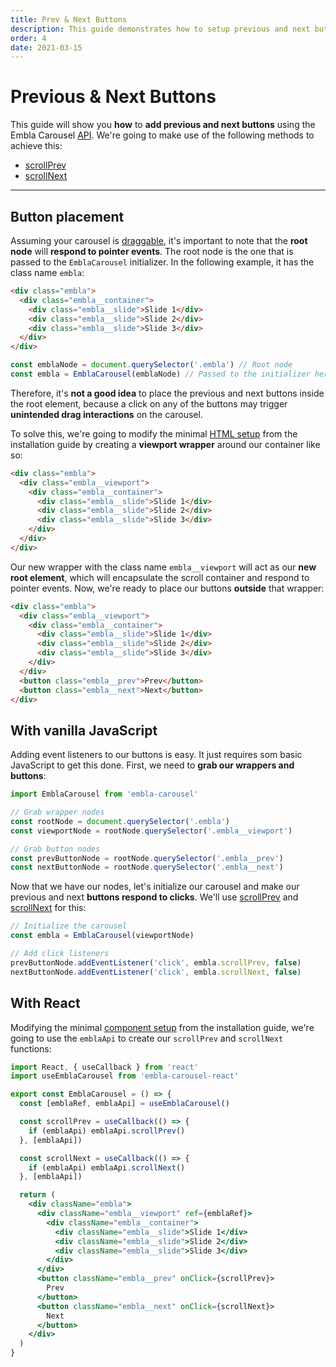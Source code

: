 ```yaml
---
title: Prev & Next Buttons
description: This guide demonstrates how to setup previous and next buttons using the Embla Carousel API.
order: 4
date: 2021-03-15
---
```


# Previous & Next Buttons

This guide will show you **how** to **add previous and next buttons** using the Embla Carousel [API](/api/). We're going to make use of the following methods to achieve this:

- [scrollPrev](/api/methods/#scrollprev)
- [scrollNext](/api/methods/#scrollnext)

---

## Button placement

Assuming your carousel is [draggable](/api/options/#watchdrag), it's important to note that the **root node** will **respond to pointer events**. The root node is the one that is passed to the `EmblaCarousel` initializer. In the following example, it has the class name `embla`:

```html
<div class="embla">
  <div class="embla__container">
    <div class="embla__slide">Slide 1</div>
    <div class="embla__slide">Slide 2</div>
    <div class="embla__slide">Slide 3</div>
  </div>
</div>
```

```js
const emblaNode = document.querySelector('.embla') // Root node
const embla = EmblaCarousel(emblaNode) // Passed to the initializer here
```

Therefore, it's **not a good idea** to place the previous and next buttons inside the root element, because a click on any of the buttons may trigger **unintended drag interactions** on the carousel.

To solve this, we're going to modify the minimal [HTML setup](/get-started/module/#the-html-structure) from the installation guide by creating a **viewport wrapper** around our container like so:

```html highlight={2,8}
<div class="embla">
  <div class="embla__viewport">
    <div class="embla__container">
      <div class="embla__slide">Slide 1</div>
      <div class="embla__slide">Slide 2</div>
      <div class="embla__slide">Slide 3</div>
    </div>
  </div>
</div>
```

Our new wrapper with the class name `embla__viewport` will act as our **new root element**, which will encapsulate the scroll container and respond to pointer events. Now, we're ready to place our buttons **outside** that wrapper:

```html highlight={9-10}
<div class="embla">
  <div class="embla__viewport">
    <div class="embla__container">
      <div class="embla__slide">Slide 1</div>
      <div class="embla__slide">Slide 2</div>
      <div class="embla__slide">Slide 3</div>
    </div>
  </div>
  <button class="embla__prev">Prev</button>
  <button class="embla__next">Next</button>
</div>
```

## With vanilla JavaScript

Adding event listeners to our buttons is easy. It just requires som basic JavaScript to get this done. First, we need to **grab our wrappers and buttons**:

```js
import EmblaCarousel from 'embla-carousel'

// Grab wrapper nodes
const rootNode = document.querySelector('.embla')
const viewportNode = rootNode.querySelector('.embla__viewport')

// Grab button nodes
const prevButtonNode = rootNode.querySelector('.embla__prev')
const nextButtonNode = rootNode.querySelector('.embla__next')
```

Now that we have our nodes, let's initialize our carousel and make our previous and next **buttons respond to clicks**. We'll use [scrollPrev](/api/methods/#scrollprev) and [scrollNext](/api/methods/#scrollnext) for this:

```js highlight={5-6}
// Initialize the carousel
const embla = EmblaCarousel(viewportNode)

// Add click listeners
prevButtonNode.addEventListener('click', embla.scrollPrev, false)
nextButtonNode.addEventListener('click', embla.scrollNext, false)
```

## With React

Modifying the minimal [component setup](/get-started/react/#the-component-structure) from the installation guide, we're going to use the `emblaApi` to create our `scrollPrev` and `scrollNext` functions:

```jsx highlight={7-9,11-13,24,27}
import React, { useCallback } from 'react'
import useEmblaCarousel from 'embla-carousel-react'

export const EmblaCarousel = () => {
  const [emblaRef, emblaApi] = useEmblaCarousel()

  const scrollPrev = useCallback(() => {
    if (emblaApi) emblaApi.scrollPrev()
  }, [emblaApi])

  const scrollNext = useCallback(() => {
    if (emblaApi) emblaApi.scrollNext()
  }, [emblaApi])

  return (
    <div className="embla">
      <div className="embla__viewport" ref={emblaRef}>
        <div className="embla__container">
          <div className="embla__slide">Slide 1</div>
          <div className="embla__slide">Slide 2</div>
          <div className="embla__slide">Slide 3</div>
        </div>
      </div>
      <button className="embla__prev" onClick={scrollPrev}>
        Prev
      </button>
      <button className="embla__next" onClick={scrollNext}>
        Next
      </button>
    </div>
  )
}
```
